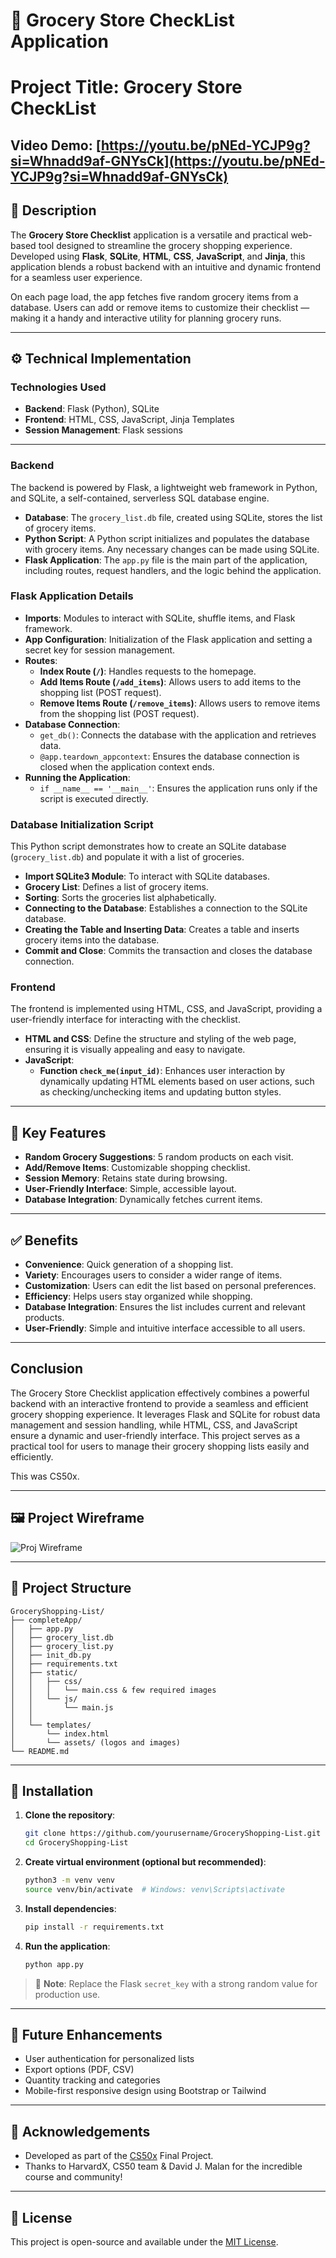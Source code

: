 # 🛒 Grocery Store CheckList Application

# Project Title: Grocery Store CheckList

## Video Demo: [https://youtu.be/pNEd-YCJP9g?si=Whnadd9af-GNYsCk](https://youtu.be/pNEd-YCJP9g?si=Whnadd9af-GNYsCk)

## 📝 Description
The **Grocery Store Checklist** application is a versatile and practical web-based tool designed to streamline the grocery shopping experience. Developed using **Flask**, **SQLite**, **HTML**, **CSS**, **JavaScript**, and **Jinja**, this application blends a robust backend with an intuitive and dynamic frontend for a seamless user experience.

On each page load, the app fetches five random grocery items from a database. Users can add or remove items to customize their checklist — making it a handy and interactive utility for planning grocery runs.

---

## ⚙️ Technical Implementation

### Technologies Used
- **Backend**: Flask (Python), SQLite
- **Frontend**: HTML, CSS, JavaScript, Jinja Templates
- **Session Management**: Flask sessions

---

### Backend
The backend is powered by Flask, a lightweight web framework in Python, and SQLite, a self-contained, serverless SQL database engine.

- **Database**: The `grocery_list.db` file, created using SQLite, stores the list of grocery items.
- **Python Script**: A Python script initializes and populates the database with grocery items. Any necessary changes can be made using SQLite.
- **Flask Application**: The `app.py` file is the main part of the application, including routes, request handlers, and the logic behind the application.

### Flask Application Details
- **Imports**: Modules to interact with SQLite, shuffle items, and Flask framework.
- **App Configuration**: Initialization of the Flask application and setting a secret key for session management.
- **Routes**:
  - **Index Route (`/`)**: Handles requests to the homepage.
  - **Add Items Route (`/add_items`)**: Allows users to add items to the shopping list (POST request).
  - **Remove Items Route (`/remove_items`)**: Allows users to remove items from the shopping list (POST request).
- **Database Connection**:
  - `get_db()`: Connects the database with the application and retrieves data.
  - `@app.teardown_appcontext`: Ensures the database connection is closed when the application context ends.
- **Running the Application**:
  - `if __name__ == '__main__'`: Ensures the application runs only if the script is executed directly.

### Database Initialization Script
This Python script demonstrates how to create an SQLite database (`grocery_list.db`) and populate it with a list of groceries.
- **Import SQLite3 Module**: To interact with SQLite databases.
- **Grocery List**: Defines a list of grocery items.
- **Sorting**: Sorts the groceries list alphabetically.
- **Connecting to the Database**: Establishes a connection to the SQLite database.
- **Creating the Table and Inserting Data**: Creates a table and inserts grocery items into the database.
- **Commit and Close**: Commits the transaction and closes the database connection.

### Frontend
The frontend is implemented using HTML, CSS, and JavaScript, providing a user-friendly interface for interacting with the checklist.

- **HTML and CSS**: Define the structure and styling of the web page, ensuring it is visually appealing and easy to navigate.
- **JavaScript**:
  - **Function `check_me(input_id)`**: Enhances user interaction by dynamically updating HTML elements based on user actions, such as checking/unchecking items and updating button styles.

---

## 🌟 Key Features

- **Random Grocery Suggestions**: 5 random products on each visit.
- **Add/Remove Items**: Customizable shopping checklist.
- **Session Memory**: Retains state during browsing.
- **User-Friendly Interface**: Simple, accessible layout.
- **Database Integration**: Dynamically fetches current items.

---

## ✅ Benefits

- **Convenience**: Quick generation of a shopping list.
- **Variety**: Encourages users to consider a wider range of items.
- **Customization**: Users can edit the list based on personal preferences.
- **Efficiency**: Helps users stay organized while shopping.
- **Database Integration**: Ensures the list includes current and relevant products.
- **User-Friendly**: Simple and intuitive interface accessible to all users.

---

## Conclusion
The Grocery Store Checklist application effectively combines a powerful backend with an interactive frontend to provide a seamless and efficient grocery shopping experience. It leverages Flask and SQLite for robust data management and session handling, while HTML, CSS, and JavaScript ensure a dynamic and user-friendly interface. This project serves as a practical tool for users to manage their grocery shopping lists easily and efficiently.

This was CS50x.

---

## 🖼️ Project Wireframe

![Proj Wireframe](https://blogger.googleusercontent.com/img/b/R29vZ2xl/AVvXsEjSfUyUTkzyuX4YDaYzacQaXdLiwRC5-sDDqYi3PI0f3IrNSBLGyay6jSuqhg13usZDV7No3dctGwUJJKc3SNVXAra-uGvXE5pUsQGav_H4Bb-Yxb2QhHesdeS0e81scf3tDOSET1whSg-Ac6o15RipWb8pvCHhDGH5lt3XIuOMTwUatUisjrmCxW-GtY4/s320/Screenshot%202024-07-05%20203643.png)

---

## 📁 Project Structure

```
GroceryShopping-List/
├── completeApp/
│   ├── app.py
│   ├── grocery_list.db
│   ├── grocery_list.py
│   ├── init_db.py
│   ├── requirements.txt
│   ├── static/
│   │   ├── css/
│   │   │   └── main.css & few required images
│   │   └── js/
│   │       └── main.js
│   │
│   └── templates/
│       └── index.html
│       └── assets/ (logos and images)
└── README.md
```

---

## 🧪 Installation

1. **Clone the repository**:
   ```bash
   git clone https://github.com/yourusername/GroceryShopping-List.git
   cd GroceryShopping-List
   ```

2. **Create virtual environment (optional but recommended)**:
   ```bash
   python3 -m venv venv
   source venv/bin/activate  # Windows: venv\Scripts\activate
   ```

3. **Install dependencies**:
   ```bash
   pip install -r requirements.txt
   ```

4. **Run the application**:
   ```bash
   python app.py
   ```

> 🔐 **Note**: Replace the Flask `secret_key` with a strong random value for production use.

---

## 🚀 Future Enhancements

- User authentication for personalized lists
- Export options (PDF, CSV)
- Quantity tracking and categories
- Mobile-first responsive design using Bootstrap or Tailwind

---

## 🙋 Acknowledgements

- Developed as part of the [CS50x](https://cs50.harvard.edu/x/) Final Project.
- Thanks to HarvardX, CS50 team & David J. Malan for the incredible course and community!

---

## 📝 License

This project is open-source and available under the [MIT License](LICENSE).
